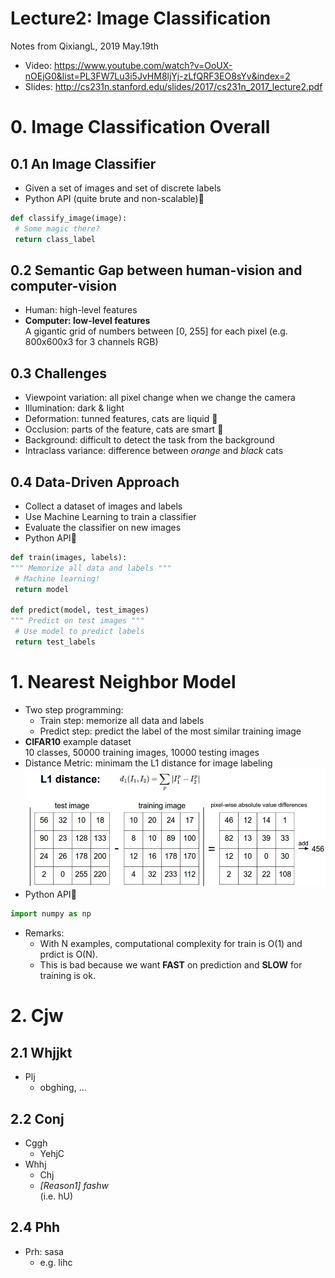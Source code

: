 # Lecture2: Image Classification

Notes from QixiangL, 2019 May.19th
* Video: https://www.youtube.com/watch?v=OoUX-nOEjG0&list=PL3FW7Lu3i5JvHM8ljYj-zLfQRF3EO8sYv&index=2
* Slides: http://cs231n.stanford.edu/slides/2017/cs231n_2017_lecture2.pdf

# 0. Image Classification Overall
## 0.1 An Image Classifier
   * Given a set of images and set of discrete labels
   * Python API (quite brute and non-scalable):snake:
   ```python
   def classify_image(image):
   	# Some magic there?
	return class_label
   ```
## 0.2 Semantic Gap between human-vision and computer-vision
   * Human: high-level features
   * **Computer: low-level features** <br />
   	A gigantic grid of numbers between [0, 255] for each pixel (e.g. 800x600x3 for 3 channels RGB)
## 0.3 Challenges
   * Viewpoint variation: all pixel change when we change the camera
   * Illumination: dark & light
   * Deformation: tunned features, cats are liquid :ocean:
   * Occlusion: parts of the feature, cats are smart :100:
   * Background: difficult to detect the task from the background
   * Intraclass variance: difference between *orange* and *black* cats
## 0.4 Data-Driven Approach
   * Collect a dataset of images and labels
   * Use Machine Learning to train a classifier
   * Evaluate the classifier on new images
   * Python API:snake:
   ```python
   def train(images, labels):
   """ Memorize all data and labels """
   	# Machine learning!
	return model
	
   def predict(model, test_images)
   """ Predict on test images """
   	# Use model to predict labels
	return test_labels
   ```

# 1. Nearest Neighbor Model
*  Two step programming:
   - Train step: memorize all data and labels
   - Predict step: predict the label of the most similar training image
*  **CIFAR10** example dataset <br />
	10 classes, 50000 training images, 10000 testing images
* Distance Metric: minimam the L1 distance for image labeling
![L1_distance](https://github.com/QixiangL/CS231/blob/master/QixiangL-s%20learning/lec2_images/L1_distance.png)
* Python API:snake:
```python
import numpy as np

```
* Remarks: 
   - With N examples, computational complexity for train is O(1) and prdict is O(N).
   - This is bad because we want **FAST** on prediction and **SLOW** for training is ok.


# 2. Cjw
## 2.1 Whjjkt
   * Plj
	   - obghing, ...
## 2.2 Conj
   * Cggh
	   - YehjC
   * Whhj
	   - Chj
	   - *[Reason1] fashw* <br />
	   	(i.e. hU)
## 2.4 Phh
   * Prh: sasa
   	   - e.g. lihc

 
